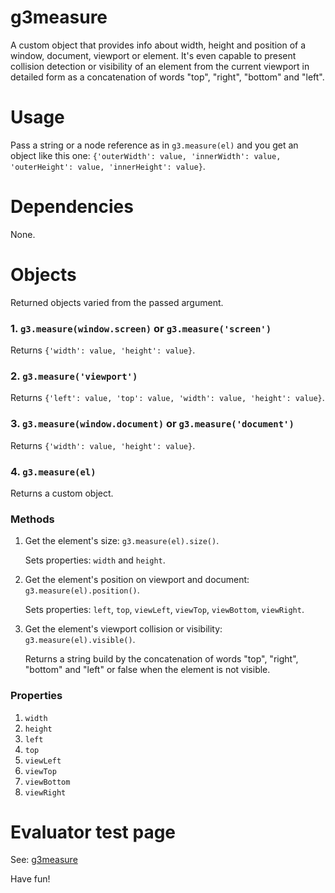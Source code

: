 g3measure
=========
A custom object that provides info about width, height and position of a window, document, viewport or element. It's even capable to present collision detection or visibility of an element from the current viewport in detailed form as a concatenation of words "top", "right", "bottom" and "left".

Usage
=====
<p>Pass a string or a node reference as in <code>g3.measure(el)</code> and you get an object like this one: <code>{'outerWidth': value, 'innerWidth': value, 'outerHeight': value, 'innerHeight': value}</code>.</p>

Dependencies
============
None.

Objects
=======
<p>Returned objects varied from the passed argument.</p>
<h3>1. <code>g3.measure(window.screen)</code> or <code>g3.measure('screen')</code></h3>
<p>Returns <code>{'width': value, 'height': value}</code>.</p>
<h3>2. <code>g3.measure('viewport')</code></h3>
<p>Returns <code>{'left': value, 'top': value, 'width': value, 'height': value}</code>.</p>
<h3>3. <code>g3.measure(window.document)</code> or <code>g3.measure('document')</code></h3>
<p>Returns <code>{'width': value, 'height': value}</code>.</p>
<h3>4. <code>g3.measure(el)</code></h3>
<p>Returns a custom object.</p>
<h3>Methods</h3>
<ol>
<li>Get the element's size: <code>g3.measure(el).size()</code>.
<p>Sets properties: <code>width</code> and <code>height</code>.</p></li>
<li>Get the element's position on viewport and document: <code>g3.measure(el).position()</code>.
<p>Sets properties: <code>left</code>, <code>top</code>, <code>viewLeft</code>, <code>viewTop</code>, <code>viewBottom</code>, <code>viewRight</code>.</p></li>
<li>Get the element's viewport collision or visibility: <code>g3.measure(el).visible()</code>.
<p>Returns a string build by the concatenation of words "top", "right", "bottom" and "left" or false when the element is not visible.</p></li>
</ol>
<h3>Properties</h3>
<ol>
<li><code>width</code></li>
<li><code>height</code></li>
<li><code>left</code></li>
<li><code>top</code></li>
<li><code>viewLeft</code></li>
<li><code>viewTop</code></li>
<li><code>viewBottom</code></li>
<li><code>viewRight</code></li>
</ol>

Evaluator test page
===================
See: <a href="http://centurianii.github.io/g3measure/">g3measure</a>

Have fun!
